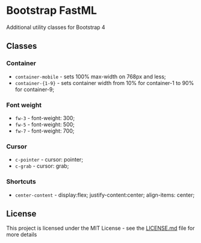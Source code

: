 # Bootstrap FastML
Additional utility classes for Bootstrap 4

## Classes
### Container
* `container-mobile` - sets 100% max-width on 768px and less;
* `container-{1-9}` - sets container width from 10% for container-1 to 90% for container-9;
### Font weight
* `fw-3` - font-weight: 300;
* `fw-5` - font-weight: 500;
* `fw-7` - font-weight: 700;
### Cursor
* `c-pointer` - cursor: pointer;
* `c-grab` - cursor: grab;
### Shortcuts
* `center-content` - display:flex; justify-content:center; align-items: center;

## License

This project is licensed under the MIT License - see the [LICENSE.md](LICENSE.md) file for more details